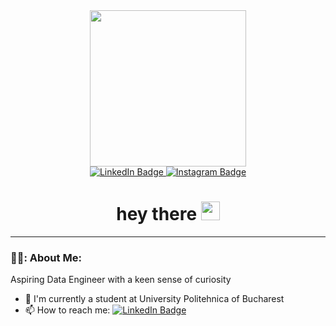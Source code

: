 

<div id="header" align="center">
  <img src="https://media.giphy.com/media/v1.Y2lkPTc5MGI3NjExaXZ2MjRyeXN2andkOTM1cjFueWFxNXRwZzZyZzJjaHU2aXMyY2JvayZlcD12MV9pbnRlcm5hbF9naWZfYnlfaWQmY3Q9Zw/scZPhLqaVOM1qG4lT9/giphy.gif" width="250"/>
<div id="badges">
  <a href="https://www.linkedin.com/in/andreea-cristina-bobe-86b615226/">
    <img src="https://img.shields.io/badge/LinkedIn-blue?style=for-the-badge&logo=linkedin&logoColor=white" alt="LinkedIn Badge"/>
  </a>
  <a href="https://www.instagram.com/_andreeabobe?igsh=M3g5NWlyMTlmazRp&utm_source=qr">
    <img src="https://img.shields.io/badge/Instagram-purple?style=for-the-badge&logo=instagram&logoColor=white" alt="Instagram Badge"/>
  </a>
</div>
  <img src="https://komarev.com/ghpvc/?username=Andreea-Cristina11&style=flat-square&color=blue" alt=""/>
  <h1>
  hey there
  <img src="https://media.giphy.com/media/hvRJCLFzcasrR4ia7z/giphy.gif" width="30px"/>
</h1>
</div>

---
  
  ### 👩‍💻: About Me: 
  Aspiring Data Engineer with a keen sense of curiosity 
  - 🏢 I'm currently a student at University Politehnica of Bucharest
  - 📫 How to reach me: <a href="https://www.linkedin.com/in/andreea-cristina-bobe-86b615226/overlay/contact-info/">
    <img src="https://img.shields.io/badge/LinkedIn-blue?style=for-the-badge&logo=linkedin&logoColor=white" alt="LinkedIn Badge"/>
  </a>

<!--
**Andreea-Cristina11/Andreea-Cristina11** is a ✨ _special_ ✨ repository because its `README.md` (this file) appears on your GitHub profile.

Here are some ideas to get you started:

- 🔭 I’m currently working on ...
- 🌱 I’m currently learning ...
- 👯 I’m looking to collaborate on ...
- 🤔 I’m looking for help with ...
- 💬 Ask me about ...
- 📫 How to reach me: ...
- 😄 Pronouns: ...
- ⚡ Fun fact: ...
-->
